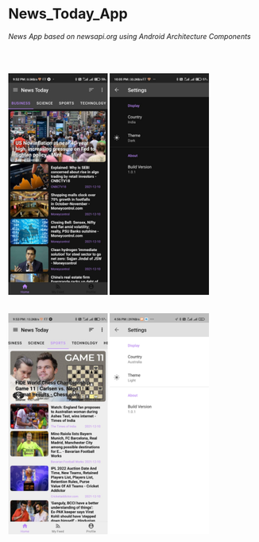 # News_Today_App

###### News App based on newsapi.org using Android Architecture Components

<br>
<br>
<img src="News_feed_dark.jpeg" alt="drawing" width="200" margin-right="50" style="float:center"/>
<img src="Setting_dark.jpeg" alt="drawing" width="200" margin-right="50" style="float:center"/>
<br>
<br>
<br>

<img src="News_feed_light.jpeg" alt="drawing" width="200" margin="20" style="float:center"/>
<img src="Settings_page.jpg" alt="drawing" width="200" margin="20" style="float:center"/><br>
